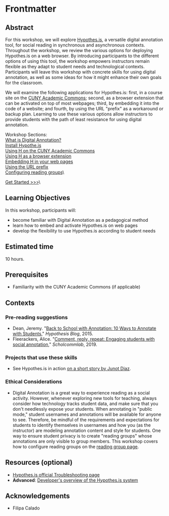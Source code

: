# Frontmatter

## Abstract

For this workshop, we will explore [Hypothes.is](https://web.hypothes.is/), a versatile digital annotation tool, for social reading in synchronous and asynchronous contexts. Throughout the workshop, we review the various options for deploying Hypothes.is on a web browser. By introducing participants to the different options of using this tool, the workshop empowers instructors remain flexible as they adapt to student needs and technological contexts. Participants will leave this workshop with concrete skills for using digital annotation, as well as some ideas for how it might enhance their own goals for the classroom. 

We will examine the following applications for Hypothes.is: first, in a course site on the [CUNY Academic Commons](https://commons.gc.cuny.edu/); second, as a browser extension that can be activated on top of most webpages; third, by embedding it into the code of a website; and fourth, by using the URL "prefix" as a workaround or backup plan. Learning to use these various options allow instructors to provide students with the path of least resistance for using digital annotation.

Workshop Sections:\
[What is Digital Annotation?](./digital_annotation.md)\
[Install Hypothe.is](./install.md)\
[Using H on the CUNY Academic Commons](./h_commons.md)\
[Using H as a browser extension](./h_extension.md)\
[Embedding H in your web pages](./h_embed.md)\
[Using the URL prefix](./via_method.md)\
[Configuring reading groups](./reading_groups.md)\

[Get Started >>>](./digital_annotation.md)\

## Learning Objectives

In this workshop, participants will:

- become familiar with Digital Annotation as a pedagogical method
- learn how to embed and activate Hypothes.is on web pages
- develop the flexibility to use Hypothes.is according to student needs

## Estimated time

10 hours.

## Prerequisites

- Familiarity with the CUNY Academic Commons (if applicable)

## Contexts

### Pre-reading suggestions

- Dean, Jeremy. "[Back to School with Annotation: 10 Ways to Annotate with Students](https://web.hypothes.is/blog/back-to-school-with-annotation-10-ways-to-annotate-with-students/)," *Hypothesis Blog*, 2015.
- Fleerackers, Alice. "[Comment, reply, repeat: Engaging students with social annotation](https://www.scholcommlab.ca/2019/08/27/social-annotation/)," *Scholcommlab*, 2019. 

### Projects that use these skills

- See Hypothes.is in action [on a short story by Junot Diaz](https://via.hypothes.is/https://engl326spring20.commons.gc.cuny.edu/wp-content/blogs.dir/11194/files/2020/03/invierno.pdf). 

### Ethical Considerations

- Digital Annotation is a great way to experience reading as a social activity. However, whenever exploring new tools for teaching, always consider how technology tracks student data, and make sure that you don't needlessly expose your students. When annotating in "public mode," student usernames and annotations will be available for anyone to see. Therefore, be mindful of the requirements and expectations for students to identify themselves in usernames and how you (as the instructor) are modeling annotation content and style for students. One way to ensure student privacy is to create "reading groups" whose annotations are only visible to group members. This workshop covers how to configure reading groups on the [reading group page](./reading_groups.md). 

## Resources (optional)

- [Hypothes.is official Troubleshooting page](https://web.hypothes.is/help-categories/troubleshooting/)
- **Advanced**: [Developer's overview of the Hypothes.is system](https://web.hypothes.is/help/overview-of-the-hypothesis-system/)

## Acknowledgements

- Filipa Calado

